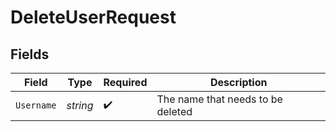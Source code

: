 # DeleteUserRequest


## Fields

| Field                             | Type                              | Required                          | Description                       |
| --------------------------------- | --------------------------------- | --------------------------------- | --------------------------------- |
| `Username`                        | *string*                          | :heavy_check_mark:                | The name that needs to be deleted |